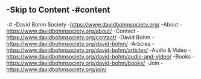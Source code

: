 -Skip to Content
-#content
-
-#
-David Bohm Society
-https://www.davidbohmsociety.org/
-About
-https://www.davidbohmsociety.org/about/
-Contact
-https://www.davidbohmsociety.org/contact/
-David Bohm
-https://www.davidbohmsociety.org/david-bohm/
-Articles
-https://www.davidbohmsociety.org/david-bohm/articles/
-Audio & Video
-https://www.davidbohmsociety.org/david-bohm/audio-and-video/
-Books
-https://www.davidbohmsociety.org/david-bohm/books/
-Join
-https://www.davidbohmsociety.org/join/
